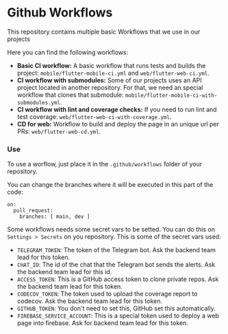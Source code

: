 # Github Workflows

This repository contains multiple basic Workflows that we use in our projects

Here you can find the following workflows:

- **Basic CI workflow:** A basic workflow that runs tests and builds the project: `mobile/flutter-mobile-ci.yml` 
    and `web/flutter-web-ci.yml`.
- **CI workflow with submodules:** Some of our projects uses an API project located in another repository.
    For that, we need an special workflow that clones that submodule: `mobile/flutter-mobile-ci-with-submodules.yml`.
- **CI workflow with lint and coverage checks:** If you need to run lint and test coverage: `web/flutter-web-ci-with-coverage.yml`.
- **CD for web:** Workflow to build and deploy the page in an unique url per PRs: `web/flutter-web-cd.yml`.

### Use

To use a worflow, just place it in the `.github/workflows` folder of your repository.

You can change the branches where it will be executed in this part of the code: 

```
on:
  pull_request:
    branches: [ main, dev ]
```

Some workflows needs some secret vars to be setted. You can do this on `Settings > Secrets` on you repository.
This is some of the secret vars used:

- `TELEGRAM_TOKEN`: The token of the Telegram bot. Ask the backend team lead for this token.
- `CHAT_ID`: The id of the chat that the Telegram bot sends the alerts. Ask the backend team lead for this id.
- `ACCESS_TOKEN`: This is a GitHub access token to clone private repos. Ask the backend team lead for this token.
- `CODECOV_TOKEN`: The token used to upload the coverage report to codecov. Ask the backend team lead for this token.
- `GITHUB_TOKEN`: You don't need to set this, GitHub set this automatically.
- `FIREBASE_SERVICE_ACCOUNT`: This is a special token used to deploy a web page into firebase. Ask for backend team lead for this token.
